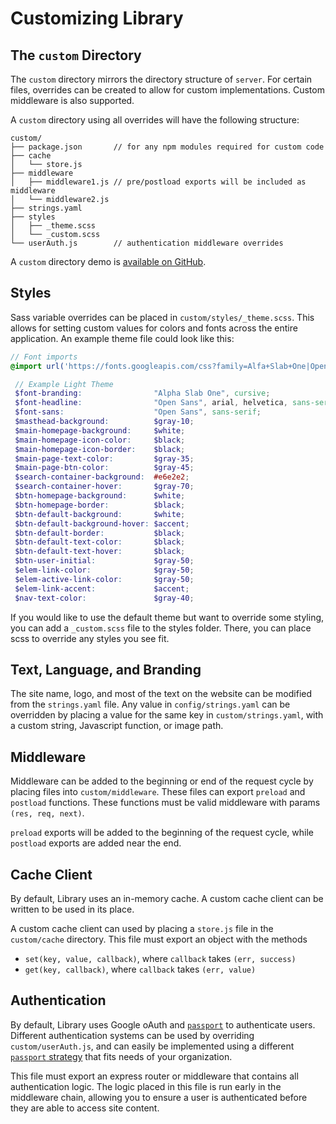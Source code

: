 # Customizing Library

## The `custom` Directory

The `custom` directory mirrors the directory structure of `server`. For certain
files, overrides can be created to allow for custom implementations.
Custom middleware is also supported.

A `custom` directory using all overrides will have the following structure:
```
custom/
├── package.json       // for any npm modules required for custom code
├── cache
│   └── store.js
├── middleware
│   ├── middleware1.js // pre/postload exports will be included as middleware
│   └── middleware2.js
├── strings.yaml
├── styles
│   ├── _theme.scss
│   └── _custom.scss
└── userAuth.js        // authentication middleware overrides
```

A `custom` directory demo is [available on GitHub](https://github.com/nytimes/library-customization-example).

## Styles
Sass variable overrides can be placed in `custom/styles/_theme.scss`. This allows
for setting custom values for colors and fonts across the entire application. An
example theme file could look like this:

```scss
// Font imports
@import url('https://fonts.googleapis.com/css?family=Alfa+Slab+One|Open+Sans:400,400i,700,700i&subset=latin-ext');

 // Example Light Theme
 $font-branding:                "Alpha Slab One", cursive;
 $font-headline:                "Open Sans", arial, helvetica, sans-serif;
 $font-sans:                    "Open Sans", sans-serif;
 $masthead-background:          $gray-10;
 $main-homepage-background:     $white;
 $main-homepage-icon-color:     $black;
 $main-homepage-icon-border:    $black;
 $main-page-text-color:         $gray-35;
 $main-page-btn-color:          $gray-45;
 $search-container-background:  #e6e2e2;
 $search-container-hover:       $gray-70;
 $btn-homepage-background:      $white;
 $btn-homepage-border:          $black;
 $btn-default-background:       $white;
 $btn-default-background-hover: $accent;
 $btn-default-border:           $black;
 $btn-default-text-color:       $black;
 $btn-default-text-hover:       $black;
 $btn-user-initial:             $gray-50;
 $elem-link-color:              $gray-50;
 $elem-active-link-color:       $gray-50;
 $elem-link-accent:             $accent;
 $nav-text-color:               $gray-40;
 ```


If you would like to use the default theme but want to override some styling,
you can add a `_custom.scss` file to the styles folder. There, you can place
scss to override any styles you see fit.

## Text, Language, and Branding
The site name, logo, and most of the text on the website can be modified from the
`strings.yaml` file. Any value in `config/strings.yaml` can be overridden by
placing a value for the same key in `custom/strings.yaml`, with a custom string,
Javascript function, or image path.

## Middleware
Middleware can be added to the beginning or end of the request cycle by placing
files into `custom/middleware`. These files can export `preload` and `postload`
functions. These functions must be valid middleware with params
`(res, req, next)`.

`preload` exports will be added to the beginning of the request cycle, while
`postload` exports are added near the end.


## Cache Client
By default, Library uses an in-memory cache. A custom cache client can be written
to be used in its place.

A custom cache client can used by placing a `store.js` file in the `custom/cache`
directory. This file must export an object with the methods
- `set(key, value, callback)`, where `callback` takes `(err, success)`
- `get(key, callback)`, where `callback` takes `(err, value)`

## Authentication
By default, Library uses Google oAuth and [`passport`](http://www.passportjs.org/) to authenticate users. Different authentication systems can be used by overriding `custom/userAuth.js`, and can easily be implemented using
a different [`passport` strategy](http://www.passportjs.org/packages/) that fits
needs of your organization.

This file must export an express router or middleware that contains all authentication
logic. The logic placed in this file is run early in the middleware chain, allowing
you to ensure a user is authenticated before they are able to access site content.
